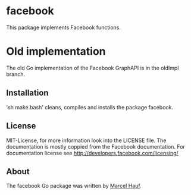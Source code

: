 # facebook
This package implements Facebook functions.

# Old implementation
The old Go implementation of the Facebook GraphAPI is in the oldImpl branch.

## Installation
'sh make.bash' cleans, compiles and installs the package facebook.

## License

MIT-License, for more information look into the LICENSE file.
The documentation is mostly coppied from the Facebook documentation.
For documentation license see http://developers.facebook.com/licensing/

## About

The facebook Go package was written by [Marcel Hauf](http://github.com/Agon).
